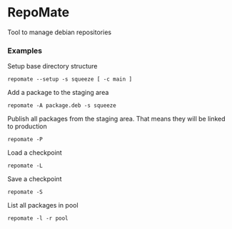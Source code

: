 # RepoMate

Tool to manage debian repositories

### Examples

Setup base directory structure

    repomate --setup -s squeeze [ -c main ]

Add a package to the staging area

    repomate -A package.deb -s squeeze

Publish all packages from the staging area. That means they will be linked to production

    repomate -P
    
Load a checkpoint

    repomate -L

Save a checkpoint

    repomate -S
    
List all packages in pool

    repomate -l -r pool

    



    


